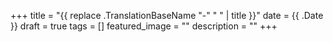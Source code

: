 +++
title =  "{{ replace .TranslationBaseName "-" " " | title }}"
date = {{ .Date }}
draft = true
tags = []
featured_image = ""
description = ""
+++

